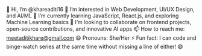 👋 Hi, I’m @khareaditi16
👀 I’m interested in Web Development, UI/UX Design, and AI/ML
🌱 I’m currently learning JavaScript, React.js, and exploring Machine Learning basics
💞️ I’m looking to collaborate on frontend projects, open-source contributions, and innovative AI apps
📫 How to reach me: meetaditikhare@gmail.com
😄 Pronouns: She/Her
⚡ Fun fact: I can code and binge-watch series at the same time without missing a line of either! 😄

<!---
khareaditi16/khareaditi16 is a ✨ special ✨ repository because its `README.md` (this file) appears on your GitHub profile.
You can click the Preview link to take a look at your changes.
--->
